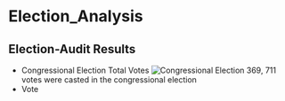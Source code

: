 # Election_Analysis
## Election-Audit Results
* Congressional Election Total Votes 
![Congressional Election](https://user-images.githubusercontent.com/58860105/132144990-757f3fe4-09b1-454d-a394-d9c61c1b7228.png)
369, 711 votes were casted in the congressional election 
*  Vote   
